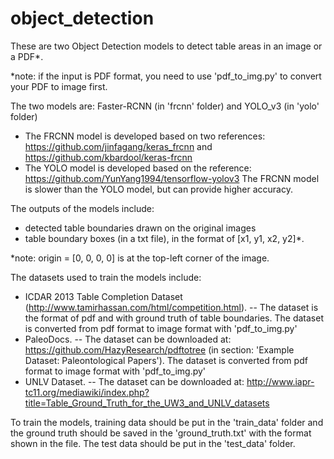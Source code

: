 # object_detection

These are two Object Detection models to detect table areas in an image or a PDF*. 

*note: if the input is PDF format, you need to use 'pdf_to_img.py' to convert your PDF to image first. 

The two models are: Faster-RCNN (in 'frcnn' folder) and YOLO_v3 (in 'yolo' folder) 
- The FRCNN model is developed based on two references: https://github.com/jinfagang/keras_frcnn and https://github.com/kbardool/keras-frcnn
- The YOLO model is developed based on the reference: https://github.com/YunYang1994/tensorflow-yolov3
The FRCNN model is slower than the YOLO model, but can provide higher accuracy. 


The outputs of the models include:
- detected table boundaries drawn on the original images
- table boundary boxes (in a txt file), in the format of [x1, y1, x2, y2]*. 

*note: origin = [0, 0, 0, 0] is at the top-left corner of the image. 


The datasets used to train the models include:
- ICDAR 2013 Table Completion Dataset (http://www.tamirhassan.com/html/competition.html). 
 -- The dataset is the format of pdf and with ground truth of table boundaries. The dataset is converted from pdf format to image format with 'pdf_to_img.py'
- PaleoDocs. 
 -- The dataset can be downloaded at: https://github.com/HazyResearch/pdftotree (in section: 'Example Dataset: Paleontological Papers'). The dataset is converted from pdf format to image format with 'pdf_to_img.py'
- UNLV Dataset. 
 -- The dataset can be downloaded at: http://www.iapr-tc11.org/mediawiki/index.php?title=Table_Ground_Truth_for_the_UW3_and_UNLV_datasets


To train the models, training data should be put in the 'train_data' folder and the ground truth should be saved in the 'ground_truth.txt' with the format shown in the file. The test data should be put in the 'test_data' folder. 
